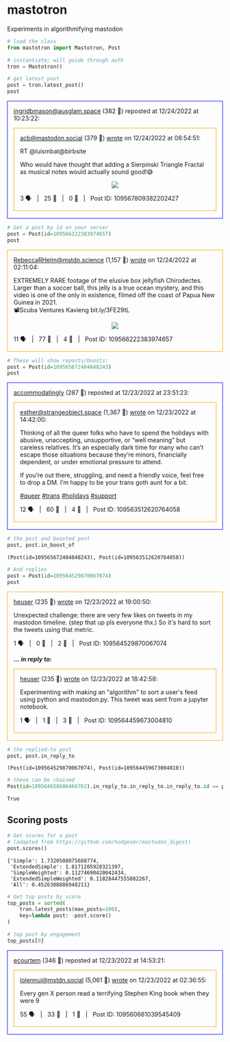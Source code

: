 # mastotron

Experiments in algorithmifying mastodon


```python
# load the class
from mastotron import Mastotron, Post

# instantiate; will guide through auth
tron = Mastotron()

# get latest post
post = tron.latest_post()
post
```





<div class="post reblog" style="border:1px solid blue; padding: 0 1em;">
<p>
<a href="https://ausglam.space/@ingridbmason">ingridbmason@ausglam.space</a> (382 👥) reposted at 12/24/2022 at 10:23:22:
</p>


<div class="post origpost" style="border:1px solid orange;padding:0 1em;">
<p>
<a href="https://mastodon.social/@acb">acb@mastodon.social</a> (379 👥) <a href="https://mastodon.social/@acb/109567809376185861">wrote</a> on 12/24/2022 at 08:54:51:
</p>

<p>RT @luismbat@birbsite</p><p>Who would have thought that adding a Sierpinski Triangle Fractal as musical notes would actually sound good!😅</p>

<center><a href="https://cdn.masto.host/zirkus/cache/media_attachments/files/109/568/001/032/675/283/small/0d3117c3854cbcce.png"><img src="https://cdn.masto.host/zirkus/cache/media_attachments/files/109/568/001/032/675/283/small/0d3117c3854cbcce.png" /></a></center>

<p>
3 🗣
&nbsp; | &nbsp; 
25 🔁
&nbsp; | &nbsp;
0 💙
&nbsp; | &nbsp;
Post ID: 109567809382202427
</p>


</div>

<br/>

</div>





```python
# Get a post by id on your server
post = Post(id=109566222383974657)
post
```





<div class="post origpost" style="border:1px solid orange;padding:0 1em;">
<p>
<a href="https://mstdn.science/@RebeccaRHelm">RebeccaRHelm@mstdn.science</a> (1,157 👥) <a href="https://mstdn.science/@RebeccaRHelm/109566221656683705">wrote</a> on 12/24/2022 at 02:11:04:
</p>

<p>EXTREMELY RARE footage of the elusive box jellyfish Chirodectes. Larger than a soccer ball, this jelly is a true ocean mystery, and this video is one of the only in existence, filmed off the coast of Papua New Guinea in 2021.<br>📽️Scuba Ventures Kavieng bit.ly/3FE29tL</p>

<center><a href="https://cdn.masto.host/zirkus/cache/media_attachments/files/109/566/221/923/419/468/small/f0a9cc7c3910417e.png"><img src="https://cdn.masto.host/zirkus/cache/media_attachments/files/109/566/221/923/419/468/small/f0a9cc7c3910417e.png" /></a></center>

<p>
11 🗣
&nbsp; | &nbsp; 
77 🔁
&nbsp; | &nbsp;
4 💙
&nbsp; | &nbsp;
Post ID: 109566222383974657
</p>


</div>





```python
# These will show reposts/boosts:
post = Post(id=109565672404848243)
post
```





<div class="post reblog" style="border:1px solid blue; padding: 0 1em;">
<p>
<a href="https://zirk.us/@accommodatingly">accommodatingly</a> (287 👥) reposted at 12/23/2022 at 23:51:23:
</p>


<div class="post origpost" style="border:1px solid orange;padding:0 1em;">
<p>
<a href="https://strangeobject.space/@esther">esther@strangeobject.space</a> (1,367 👥) <a href="https://strangeobject.space/@esther/109563512148655648">wrote</a> on 12/23/2022 at 14:42:00:
</p>

<p>Thinking of all the queer folks who have to spend the holidays with abusive, unaccepting, unsupportive, or “well meaning” but careless relatives. It’s an especially dark time for many who can’t escape those situations because they’re minors, financially dependent, or under emotional pressure to attend.</p><p>If you’re out there, struggling, and need a friendly voice, feel free to drop a DM. I’m happy to be your trans goth aunt for a bit.</p><p><a href="https://strangeobject.space/tags/queer" class="mention hashtag" rel="nofollow noopener noreferrer" target="_blank">#<span>queer</span></a> <a href="https://strangeobject.space/tags/trans" class="mention hashtag" rel="nofollow noopener noreferrer" target="_blank">#<span>trans</span></a> <a href="https://strangeobject.space/tags/holidays" class="mention hashtag" rel="nofollow noopener noreferrer" target="_blank">#<span>holidays</span></a> <a href="https://strangeobject.space/tags/support" class="mention hashtag" rel="nofollow noopener noreferrer" target="_blank">#<span>support</span></a></p>

<center></center>

<p>
12 🗣
&nbsp; | &nbsp; 
60 🔁
&nbsp; | &nbsp;
4 💙
&nbsp; | &nbsp;
Post ID: 109563512620764058
</p>


</div>

<br/>

</div>





```python
# the post and boosted post
post, post.in_boost_of
```




    (Post(id=109565672404848243), Post(id=109563512620764058))




```python
# And replies
post = Post(id=109564529870067074)
post
```





<div class="post origpost" style="border:1px solid orange;padding:0 1em;">
<p>
<a href="https://zirk.us/@heuser">heuser</a> (235 👥) <a href="https://zirk.us/@heuser/109564529870067074">wrote</a> on 12/23/2022 at 19:00:50:
</p>

<p>Unexpected challenge: there are very few likes on tweets in my mastodon timeline. (step that up pls everyone thx.) So it&#39;s hard to sort the tweets using that metric.</p>

<center></center>

<p>
1 🗣
&nbsp; | &nbsp; 
0 🔁
&nbsp; | &nbsp;
2 💙
&nbsp; | &nbsp;
Post ID: 109564529870067074
</p>

<p><b><i>... in reply to:</i></b></p> 
<div class="post origpost" style="border:1px solid orange;padding:0 1em;">
<p>
<a href="https://zirk.us/@heuser">heuser</a> (235 👥) <a href="https://zirk.us/@heuser/109564459673004810">wrote</a> on 12/23/2022 at 18:42:58:
</p>

<p>Experimenting with making an &quot;algorithm&quot; to sort a user&#39;s feed using python and mastodon.py. This tweet was sent from a jupyter notebook.</p>

<center></center>

<p>
1 🗣
&nbsp; | &nbsp; 
1 🔁
&nbsp; | &nbsp;
3 💙
&nbsp; | &nbsp;
Post ID: 109564459673004810
</p>


</div>
<br/> 
</div>





```python
# the replied-to post
post, post.in_reply_to
```




    (Post(id=109564529870067074), Post(id=109564459673004810))




```python
# these can be chained
Post(id=109564658606466762).in_reply_to.in_reply_to.in_reply_to.id == post.id
```




    True



## Scoring posts


```python
# Get scores for a post 
# (adapted from https://github.com/hodgesmr/mastodon_digest)
post.scores()
```




    {'Simple': 1.7320508075688774,
     'ExtendedSimple': 1.8171205928321397,
     'SimpleWeighted': 0.11274690420042434,
     'ExtendedSimpleWeighted': 0.11828447555082267,
     'All': 0.4526308886948211}




```python
# Get top posts by score
top_posts = sorted(
    tron.latest_posts(max_posts=100),
    key=lambda post: -post.score()
)

# top post by engagement
top_posts[0]
```





<div class="post reblog" style="border:1px solid blue; padding: 0 1em;">
<p>
<a href="https://zirk.us/@ecourtem">ecourtem</a> (346 👥) reposted at 12/23/2022 at 14:53:21:
</p>


<div class="post origpost" style="border:1px solid orange;padding:0 1em;">
<p>
<a href="https://mstdn.social/@lolennui">lolennui@mstdn.social</a> (5,061 👥) <a href="https://mstdn.social/@lolennui/109560660969613944">wrote</a> on 12/23/2022 at 02:36:55:
</p>

<p>Every gen X person read a terrifying Stephen King book when they were 9</p>

<center></center>

<p>
55 🗣
&nbsp; | &nbsp; 
33 🔁
&nbsp; | &nbsp;
1 💙
&nbsp; | &nbsp;
Post ID: 109560661039545409
</p>


</div>

<br/>

</div>



